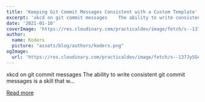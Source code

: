 ```yaml
---
title: 'Keeping Git Commit Messages Consistent with a Custom Template'
excerpt: 'xkcd on git commit messages    The ability to write consistent git commit messages is a skill that w...'
date: '2021-01-10'
coverImage: 'https://res.cloudinary.com/practicaldev/image/fetch/s--137JySGe--/c_imagga_scale,f_auto,fl_progressive,h_420,q_auto,w_1000/https://dev-to-uploads.s3.amazonaws.com/i/lhu9sqsut40fqhxcc6xn.png'
author:
  name: Koders
  picture: "assets/blog/authors/koders.png"
ogImage:
  url: 'https://res.cloudinary.com/practicaldev/image/fetch/s--137JySGe--/c_imagga_scale,f_auto,fl_progressive,h_420,q_auto,w_1000/https://dev-to-uploads.s3.amazonaws.com/i/lhu9sqsut40fqhxcc6xn.png'
---
```


xkcd on git commit messages    The ability to write consistent git commit messages is a skill that w...

[Read more](https://dev.to/timmybytes/keeping-git-commit-messages-consistent-with-a-custom-template-1jkm)

